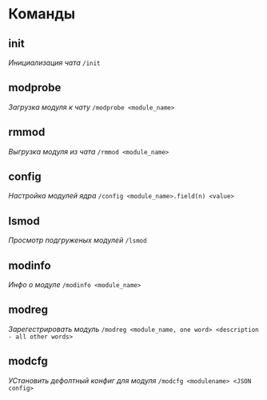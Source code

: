 # Команды

## init
*Инициализация чата*
`/init`

## modprobe
*Загрузка модуля к чату*
`/modprobe <module_name>`

## rmmod
*Выгрузка модуля из чата*
`/rmmod <module_name>`

## config
*Настройка модулей ядра*
`/config <module_name>.field(n) <value>`

## lsmod
*Просмотр подгруженых модулей*
`/lsmod`

## modinfo
*Инфо о модуле*
`/modinfo <module_name>`

## modreg
*Зарегестрировать модуль*
`/modreg <module_name, one word> <description - all other words>`

## modcfg
*УСтановить дефолтный конфиг для модуля*
`/modcfg <modulename> <JSON config>`